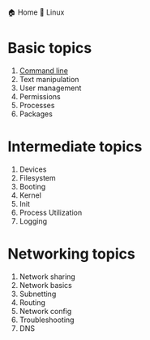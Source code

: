
  🏠 Home
  🐧 Linux

# Basic topics
1. [Command line](basic/01_comlin.md)
2. Text manipulation 
3. User management
4. Permissions
5. Processes
6. Packages
# Intermediate topics
1. Devices
2. Filesystem
3. Booting
4. Kernel
5. Init
6. Process Utilization
7. Logging
# Networking topics
1. Network sharing
2. Network basics
3. Subnetting
4. Routing
5. Network config
5. Troubleshooting
6. DNS